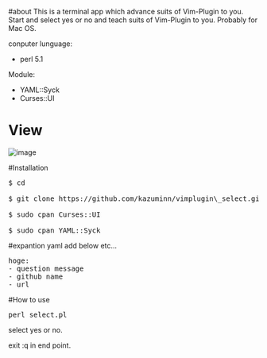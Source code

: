#about
This is a terminal app which advance suits of Vim-Plugin to you.
Start and select yes or no and teach suits of Vim-Plugin to you.
Probably for Mac OS.

conputer lunguage:
* perl 5.1

Module:
* YAML::Syck
* Curses::UI

# View
![image](http://ie.u-ryukyu.ac.jp/~e145702/finishi)

#Installation
<pre>
$ cd

$ git clone https://github.com/kazuminn/vimplugin\_select.git

$ sudo cpan Curses::UI

$ sudo cpan YAML::Syck
</pre>

#expantion yaml
add below etc...
<pre>
hoge:
- question message
- github name
- url
</pre>


#How to use
<pre>
perl select.pl
</pre>

select yes or no.

exit :q in end point.


